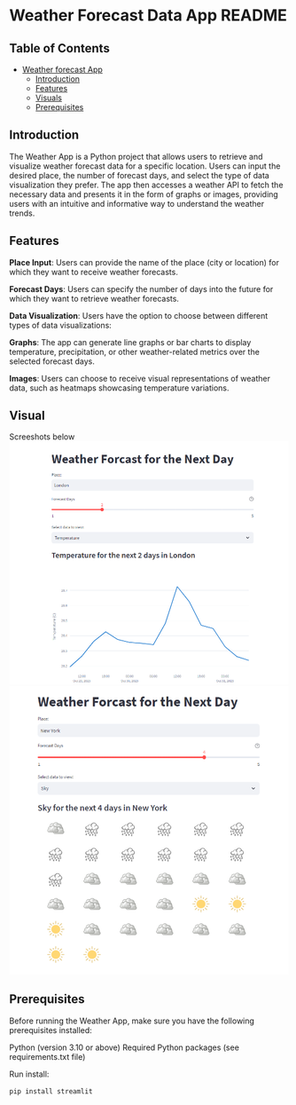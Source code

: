 # Weather Forecast Data App README

## Table of Contents

- [Weather forecast App](#weather-forecast-app)
  - [Introduction](#introduction)
  - [Features](#features)
  - [Visuals](#visuals)
  - [Prerequisites](#prerequisites)
 

## Introduction
The Weather App is a Python project that allows users to retrieve and visualize weather forecast data for a specific location. Users can input the desired place, the number of forecast days, and select the type of data visualization they prefer. The app then accesses a weather API to fetch the necessary data and presents it in the form of graphs or images, providing users with an intuitive and informative way to understand the weather trends.

## Features
**Place Input**: Users can provide the name of the place (city or location) for which they want to receive weather forecasts.

**Forecast Days**: Users can specify the number of days into the future for which they want to retrieve weather forecasts.

**Data Visualization**: Users have the option to choose between different types of data visualizations:

**Graphs**: The app can generate line graphs or bar charts to display temperature, precipitation, or other weather-related metrics over the selected forecast days.

**Images**: Users can choose to receive visual representations of weather data, such as heatmaps showcasing temperature variations.

## Visual 
Screeshots below 
![Alt text](Capture1.PNG)
![Alt text](Capture2.PNG)

## Prerequisites
Before running the Weather App, make sure you have the following prerequisites installed:

Python (version 3.10 or above)
Required Python packages (see requirements.txt file)

Run install: 
```bash
pip install streamlit
```
